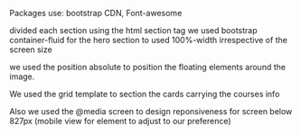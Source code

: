 Packages use:
bootstrap CDN,
Font-awesome

divided each section using the html section tag
we used bootstrap container-fluid for the hero section to used 100%-width irrespective of the screen size

we used the position absolute to position the floating elements around the image.

We used the grid template to section the cards carrying the courses info

Also we used the @media screen to design reponsiveness for screen below 827px (mobile view for element to adjust to our preference)
